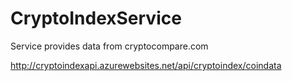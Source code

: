 # CryptoIndexService
Service provides data from cryptocompare.com

http://cryptoindexapi.azurewebsites.net/api/cryptoindex/coindata

